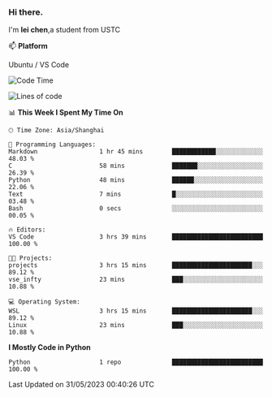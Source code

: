 ### Hi there.
I'm **lei chen**,a student from USTC

📫 **Platform**

Ubuntu / VS Code

<!--START_SECTION:waka-->
![Code Time](http://img.shields.io/badge/Code%20Time-74%20hrs%206%20mins-blue)

![Lines of code](https://img.shields.io/badge/From%20Hello%20World%20I%27ve%20Written-0%20lines%20of%20code-blue)

📊 **This Week I Spent My Time On** 

```text
🕑︎ Time Zone: Asia/Shanghai

💬 Programming Languages: 
Markdown                 1 hr 45 mins        ████████████░░░░░░░░░░░░░   48.03 % 
C                        58 mins             ███████░░░░░░░░░░░░░░░░░░   26.39 % 
Python                   48 mins             ██████░░░░░░░░░░░░░░░░░░░   22.06 % 
Text                     7 mins              █░░░░░░░░░░░░░░░░░░░░░░░░   03.48 % 
Bash                     0 secs              ░░░░░░░░░░░░░░░░░░░░░░░░░   00.05 % 

🔥 Editors: 
VS Code                  3 hrs 39 mins       █████████████████████████   100.00 % 

🐱‍💻 Projects: 
projects                 3 hrs 15 mins       ██████████████████████░░░   89.12 % 
vse_infty                23 mins             ███░░░░░░░░░░░░░░░░░░░░░░   10.88 % 

💻 Operating System: 
WSL                      3 hrs 15 mins       ██████████████████████░░░   89.12 % 
Linux                    23 mins             ███░░░░░░░░░░░░░░░░░░░░░░   10.88 % 
```

**I Mostly Code in Python** 

```text
Python                   1 repo              █████████████████████████   100.00 % 
```




 Last Updated on 31/05/2023 00:40:26 UTC
<!--END_SECTION:waka-->
